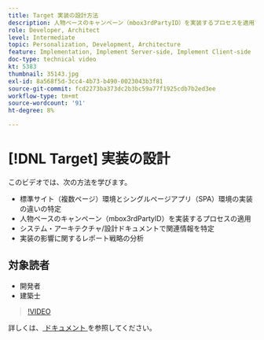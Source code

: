 ```yaml
---
title: Target 実装の設計方法
description: 人物ベースのキャンペーン（mbox3rdPartyID）を実装するプロセスを適用する方法、システムアーキテクチャや設計ドキュメントに関連情報を特定する方法、実装の影響に関するレポート戦略を分析する方法について説明します。
role: Developer, Architect
level: Intermediate
topic: Personalization, Development, Architecture
feature: Implementation, Implement Server-side, Implement Client-side
doc-type: technical video
kt: 5383
thumbnail: 35143.jpg
exl-id: 8a568f5d-3cc4-4b73-b490-0023043b3f81
source-git-commit: fcd2273ba373dc2b3bc59a77f1925cdb7b2ed3ee
workflow-type: tm+mt
source-wordcount: '91'
ht-degree: 8%

---
```


# [!DNL Target] 実装の設計

このビデオでは、次の方法を学びます。

* 標準サイト（複数ページ）環境とシングルページアプリ（SPA）環境の実装の違いの特定
* 人物ベースのキャンペーン（mbox3rdPartyID）を実装するプロセスの適用
* システム・アーキテクチャ/設計ドキュメントで関連情報を特定
* 実装の影響に関するレポート戦略の分析

## 対象読者

* 開発者
* 建築士

>[!VIDEO](https://video.tv.adobe.com/v/35143/?quality=12)

詳しくは、[ ドキュメント ](https://experienceleague.adobe.com/docs/target/using/implement-target/implementing-target.html?lang=en) を参照してください。
